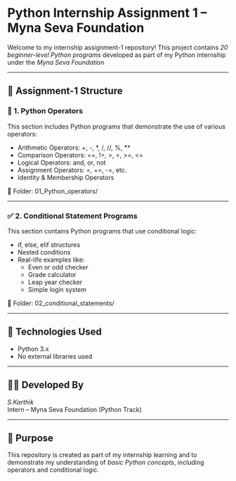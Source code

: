 # Python Internship Assignment 1 – Myna Seva Foundation

Welcome to my internship assignment-1 repository! This project contains _20 beginner-level Python programs_ developed as part of my Python internship under the _Myna Seva Foundation_

---

## 📁 Assignment-1  Structure

### 🔢 1. Python Operators

This section includes Python programs that demonstrate the use of various operators:

- Arithmetic Operators: +, -, \*, /, //, %, \*\*
- Comparison Operators: ==, !=, >, <, >=, <=
- Logical Operators: and, or, not
- Assignment Operators: =, +=, -=, etc.
- Identity & Membership Operators

📁 Folder: 01_Python_operators/

---

### ✅ 2. Conditional Statement Programs

This section contains Python programs that use conditional logic:

- if, else, elif structures
- Nested conditions
- Real-life examples like:
  - Even or odd checker
  - Grade calculator
  - Leap year checker
  - Simple login system

📁 Folder: 02_conditional_statements/

---

## 📌 Technologies Used

- Python 3.x
- No external libraries used

---

## 👨‍💻 Developed By

_S.Karthik_  
Intern – Myna Seva Foundation (Python Track)

---

## 🚀 Purpose

This repository is created as part of my internship learning and to demonstrate my understanding of _basic Python concepts_, including operators and conditional logic.
